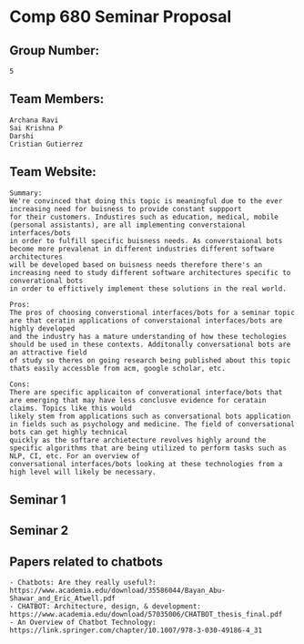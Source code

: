 # Comp 680 Seminar Proposal
## Group Number: 
    5
## Team Members: 
	Archana Ravi
	Sai Krishna P
	Darshi
	Cristian Gutierrez

## Team Website:
    Summary:
	We're convinced that doing this topic is meaningful due to the ever increasing need for buisness to provide constant suppport
    for their customers. Industires such as education, medical, mobile (personal assistants), are all implementing converstaional interfaces/bots
    in order to fulfill specific buisness needs. As converstaional bots become more prevalenat in different industries different software architectures
    will be developed based on buisness needs therefore there's an increasing need to study different software architectures specific to converational bots 
    in order to effictively implement these solutions in the real world. 

    Pros:
    The pros of choosing converstional interfaces/bots for a seminar topic are that ceratin applications of converstaional interfaces/bots are highly developed
    and the industry has a mature understanding of how these techologies should be used in these contexts. Additonally conversational bots are an attractive field
    of study so theres on going research being published about this topic thats easily accessble from acm, google scholar, etc.

    Cons:
    There are specific applicaiton of converational interface/bots that are emerging that may have less conclusve evidence for ceratain claims. Topics like this would
    likely stem from applications such as conversational bots application in fields such as psychology and medicine. The field of conversational bots can get highly technical
    quickly as the softare archietecture revolves highly around the specific algorithms that are being utilized to perform tasks such as NLP, CI, etc. For an overview of 
    conversational interfaces/bots looking at these technologies from a high level will likely be necessary.

## Seminar 1
    

## Seminar 2



## Papers related to chatbots
    - Chatbots: Are they really useful?: https://www.academia.edu/download/35586044/Bayan_Abu-Shawar_and_Eric_Atwell.pdf
    - CHATBOT: Architecture, design, & development:  https://www.academia.edu/download/57035006/CHATBOT_thesis_final.pdf
    - An Overview of Chatbot Technology: https://link.springer.com/chapter/10.1007/978-3-030-49186-4_31
